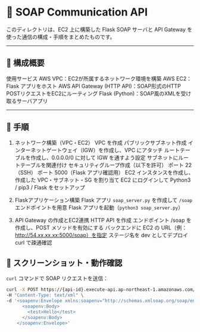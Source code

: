 # 🧼 SOAP Communication API 

このディレクトリは、EC2 上に構築した Flask SOAP サーバと API Gateway を使った通信の構成・手順をまとめたものです。

---

## 📌 構成概要
使用サービス
AWS VPC：EC2が所属するネットワーク環境を構築
AWS  EC2：Flask アプリをホスト
AWS  API Gateway (HTTP API)：SOAP形式のHTTP POSTリクエストをEC2にルーティング
Flask (Python)：SOAP風のXMLを受け取るサーバアプリ

---

## 📝 手順
1. ネットワーク構築（VPC・EC2）
VPC を作成
パブリックサブネット作成
インターネットゲートウェイ（IGW）を作成し、VPC にアタッチ
ルートテーブルを作成し、0.0.0.0/0 に対して IGW を通すよう設定
サブネットにルートテーブルを関連付け
セキュリティグループ作成（以下を許可）
ポート 22（SSH）
ポート 5000（Flask アプリ確認用）
EC2 インスタンスを作成し、作成した VPC・サブネット・SG を割り当て
EC2 にログインして Python3 / pip3 / Flask をセットアップ

2. Flaskアプリケーション構築
Flask アプリ `soap_server.py` を作成して `/soap` エンドポイントを用意
Flask アプリを起動（`python3 soap_server.py`）

3. API Gateway の作成とEC2連携
HTTP API を作成
エンドポイント /soap を作成し、POST メソッドを有効にする
バックエンドに EC2 の URL（例：http://54.xx.xx.xx:5000/soap）を指定
ステージ名を dev としてデプロイ
curl で疎通確認

## 📸 スクリーンショット・動作確認

`curl` コマンドで SOAP リクエストを送信：

```bash
curl -X POST https://{api-id}.execute-api.ap-northeast-1.amazonaws.com/dev/soap \
-H "Content-Type: text/xml" \
-d '<soapenv:Envelope xmlns:soapenv="http://schemas.xmlsoap.org/soap/envelope/">
      <soapenv:Body>
        <test>Hello</test>
      </soapenv:Body>
    </soapenv:Envelope>'
